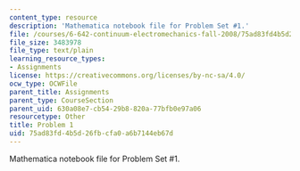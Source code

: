```yaml
---
content_type: resource
description: 'Mathematica notebook file for Problem Set #1.'
file: /courses/6-642-continuum-electromechanics-fall-2008/75ad83fd4b5d26fbcfa0a6b7144eb67d_PS1_Prob_1_mz_3.nb
file_size: 3483978
file_type: text/plain
learning_resource_types:
- Assignments
license: https://creativecommons.org/licenses/by-nc-sa/4.0/
ocw_type: OCWFile
parent_title: Assignments
parent_type: CourseSection
parent_uid: 630a08e7-cb54-29b8-820a-77bfb0e97a06
resourcetype: Other
title: Problem 1
uid: 75ad83fd-4b5d-26fb-cfa0-a6b7144eb67d
---
```

Mathematica notebook file for Problem Set #1.
